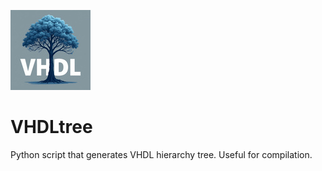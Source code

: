 ![alt text](icon_small.jpg "VHDL Tree")


# VHDLtree
Python script that generates VHDL hierarchy tree. Useful for compilation.
